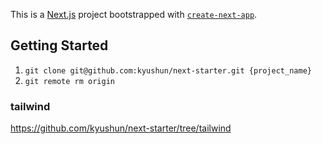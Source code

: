 This is a [Next.js](https://nextjs.org/) project bootstrapped with [`create-next-app`](https://github.com/vercel/next.js/tree/canary/packages/create-next-app).

## Getting Started

1. `git clone git@github.com:kyushun/next-starter.git {project_name}`
2. `git remote rm origin`

### tailwind

https://github.com/kyushun/next-starter/tree/tailwind
